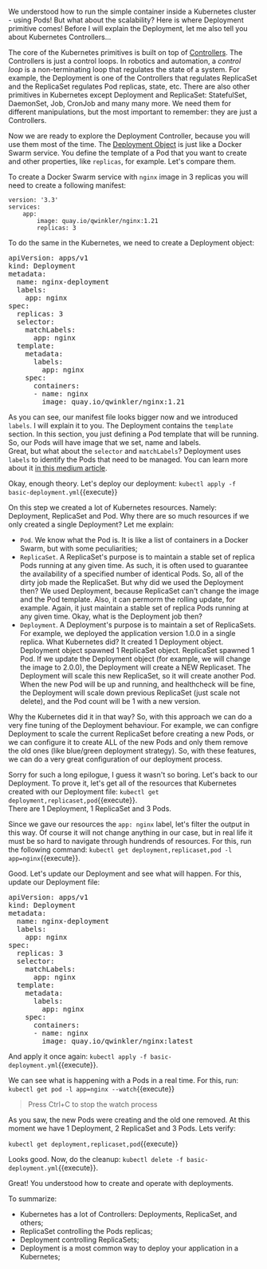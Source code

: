 We understood how to run the simple container inside a Kubernetes cluster - using Pods! But what about the scalability? Here is where Deployment primitive comes! Before I will explain the Deployment, let me also tell you about Kubernetes Controllers...

The core of the Kubernetes primitives is built on top of [Controllers](https://kubernetes.io/docs/concepts/architecture/controller). The Controllers is just a control loops. In robotics and automation, a *control loop* is a non-terminating loop that regulates the state of a system. For example, the Deployment is one of the Controllers that regulates ReplicaSet and the ReplicaSet regulates Pod replicas, state, etc. There are also other primitives in Kubernetes except Deployment and ReplicaSet: StatefulSet, DaemonSet, Job, CronJob and many many more. We need them for different manipulations, but the most important to remember: they are just a Controllers.

Now we are ready to explore the Deployment Controller, because you will use them most of the time. The [Deployment Object](https://kubernetes.io/docs/concepts/workloads/controllers/deployment) is just like a Docker Swarm service. You define the template of a Pod that you want to create and other properties, like `replicas`, for example. Let's compare them.

To create a Docker Swarm service with `nginx` image in 3 replicas you will need to create a following manifest:

```
version: '3.3'
services:
	app:
		image: quay.io/qwinkler/nginx:1.21
		replicas: 3
```

To do the same in the Kubernetes, we need to create a Deployment object:

<pre class="file" data-filename="basic-deployment.yml" data-target="replace">
apiVersion: apps/v1
kind: Deployment
metadata:
  name: nginx-deployment
  labels:
    app: nginx
spec:
  replicas: 3
  selector:
    matchLabels:
      app: nginx
  template:
    metadata:
      labels:
        app: nginx
    spec:
      containers:
      - name: nginx
        image: quay.io/qwinkler/nginx:1.21
</pre>

As you can see, our manifest file looks bigger now and we introduced `labels`. I will explain it to you. The Deployment contains the `template` section. In this section, you just defining a Pod template that will be running. So, our Pods will have image that we set, name and labels.  
Great, but what about the `selector` and `matchLabels`? Deployment uses `labels` to identify the Pods that need to be managed. You can learn more about it [in this medium article](https://medium.com/@zwhitchcox/matchlabels-labels-and-selectors-explained-in-detail-for-beginners-d421bdd05362).

Okay, enough theory. Let's deploy our deployment: `kubectl apply -f basic-deployment.yml`{{execute}}

On this step we created a lot of Kubernetes resources. Namely: Deployment, ReplicaSet and Pod. Why there are so much resources if we only created a single Deployment? Let me explain:  
- `Pod`. We know what the Pod is. It is like a list of containers in a Docker Swarm, but with some peculiarities;  
- `ReplicaSet`. A ReplicaSet's purpose is to maintain a stable set of replica Pods running at any given time. As such, it is often used to guarantee the availability of a specified number of identical Pods. So, all of the dirty job made the ReplicaSet. But why did we used the Deployment then? We used Deployment, because ReplicaSet can't change the image and the Pod template. Also, it can permorm the rolling update, for example. Again, it just maintain a stable set of replica Pods running at any given time. Okay, what is the Deployment job then?
- `Deployment`. A Deployment's purpose is to maintain a set of ReplicaSets. For example, we deployed the application version 1.0.0 in a single replica. What Kubernetes did? It created 1 Deployment object. Deployment object spawned 1 ReplicaSet object. ReplicaSet spawned 1 Pod. If we update the Deployment object (for example, we will change the image to 2.0.0), the Deployment will create a NEW Replicaset. The Deployment will scale this new ReplicaSet, so it will create another Pod. When the new Pod will be up and running, and healthcheck will be fine, the Deployment will scale down previous ReplicaSet (just scale not delete), and the Pod count will be 1 with a new version.

Why the Kubernetes did it in that way? So, with this approach we can do a very fine tuning of the Deployment behaviour. For example, we can configre Deployment to scale the current ReplicaSet before creating a new Pods, or we can configure it to create ALL of the new Pods and only them remove the old ones (like blue/green deployment strategy). So, with these features, we can do a very great configuration of our deployment process.

Sorry for such a long epilogue, I guess it wasn't so boring. Let's back to our Deployment. To prove it, let's get all of the resources that Kubernetes created with our Deployment file: `kubectl get deployment,replicaset,pod`{{execute}}.  
There are 1 Deployment, 1 ReplicaSet and 3 Pods.

Since we gave our resources the `app: nginx` label, let's filter the output in this way. Of course it will not change anything in our case, but in real life it must be so hard to navigate through hundrends of resources. For this, run the following command: `kubectl get deployment,replicaset,pod -l app=nginx`{{execute}}.

Good. Let's update our Deployment and see what will happen. For this, update our Deployment file:  
<pre class="file" data-filename="basic-deployment.yml" data-target="replace">
apiVersion: apps/v1
kind: Deployment
metadata:
  name: nginx-deployment
  labels:
    app: nginx
spec:
  replicas: 3
  selector:
    matchLabels:
      app: nginx
  template:
    metadata:
      labels:
        app: nginx
    spec:
      containers:
      - name: nginx
        image: quay.io/qwinkler/nginx:latest
</pre>

And apply it once again: `kubectl apply -f basic-deployment.yml`{{execute}}.

We can see what is happening with a Pods in a real time. For this, run: `kubectl get pod -l app=nginx --watch`{{execute}}

> Press Ctrl+C to stop the watch process

As you saw, the new Pods were creating and the old one removed. At this moment we have 1 Deployment, 2 ReplicaSet and 3 Pods. Lets verify:

`kubectl get deployment,replicaset,pod`{{execute}}

Looks good. Now, do the cleanup: `kubectl delete -f basic-deployment.yml`{{execute}}.

Great! You understood how to create and operate with deployments.

To summarize:

- Kubernetes has a lot of Controllers: Deployments, ReplicaSet, and others;
- ReplicaSet controlling the Pods replicas;
- Deployment controlling ReplicaSets;
- Deployment is a most common way to deploy your application in a Kubernetes;